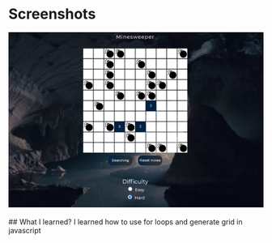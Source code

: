 # Screenshots

<img src="screenshots/minesweeperscreenshot.png">
<br />
<br />
## What I learned?
I learned how to use for loops and generate grid in javascript
